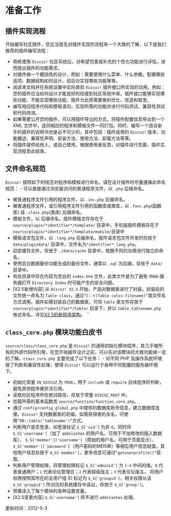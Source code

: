 # 准备工作
## 插件实现流程
开始编写社区插件，您应当首先对插件实现的流程有一个大致的了解，以下是我们推荐的插件编写流程： 

- 熟练使用 `Discuz!` 社区系统后，对希望完善或补充的个性化功能进行评估，进而提出插件的功能需求。 
- 对插件做一个概括性的设计，例如：需要使用什么菜单、什么参数，配置哪些选项、数据结构如何设计、前后台实现哪些功能等等。 
- 阅读本文档并在系统设置中实际体验 `Discuz!` 插件接口所实现的功用，例如：您的插件应当如何设计才能良好的挂接到社区系统中来。插件接口能够实现哪些功能、不能实现哪些功能，插件为此而需要做的优化、改造和取舍。 
- 编写相应程序代码和模板语句，实现所需的功能并进行代码测试、兼容性测试和代码改进。 
- 如果需要公开您的插件，可以用插件导出的方式，将插件配置信息导出到一个 XML 文件中，连同相应的程序和模板文件一同打包。同时，编写一个适合新手的插件的说明书也是必不可少的，其中包括：插件适用的 `Discuz!` 版本、功能概述、兼容性声明、安装方法、使用方法、卸载方法等等。 
- 将插件提供给他人，或自己使用，根据使用者反馈，对插件进行完善。插件实现流程至此结束。 

## 文件命名规范
`Discuz!` 按照如下的规范对程序和模板进行命名，请在设计插件时尽量遵循此命名规范： - 可以直接通过浏览器访问的普通程序文件，以 `.php` 后缀命名。 
- 被普通程序文件引用的程序文件，以 `.inc.php` 后缀命名。 
- 被普通程序文件，或引用程序文件引用的函数库或类库，以 `.func.php`(函数库) 或 `.class.php`(类库) 后缀命名。 
- 模板文件，以 后缀命名，插件模板文件存在于 `source/plugin/*identifier*/template/` 目录中，手机版插件模板存在于 `source/plugin/*identifier*/template/mobile/`目录中 
- 模板语言包文件，以 `.lang.php` 后缀命名，插件语言包文件开发时存放于 `data/plugindata/` 目录中，文件名为`*identifier*.lang.php`。 
- 动态缓存文件，存放于 `./data/cache` 目录中，依据不同的功用进行独立的命名。 
- 使用后台数据备份功能生成的备份文件，通常以 `.sql` 为后缀，存放于 `data/` 目录中。 
- 有些目录中存在内容为空白的 `index.htm` 文件，此类文件是为了避免 Web 服务器打开 `Directory Index` 时可能产生的安全问题。 
- [X2.5新增内容] 从 `Discuz! X2.5` 开始，产品对数据表进行了封装，封装后的文件统一命名为 `Table class`，通过`“C::t(Table calss-filename)”`类文件名方式调用。插件如需封装自己的数据表，可将 `Table` 类文件存放于 `source/plugin/*identifier*/table/` 目录下，并以 `table_tablename.php` 格式命名，详见[X2.5的新程序架构](http://dev.discuz.org/wiki/index.php?title=X2.5%E7%9A%84%E6%96%B0%E7%A8%8B%E5%BA%8F%E6%9E%B6%E6%9E%84 "X2.5的新程序架构")。 ``

## `class_core.php` 模块功能白皮书
`source/class/class_core.php` 是 `Discuz!` 的通用初始化模块程序，其几乎被所有的外部代码所引用，在您开始插件设计之前，可以先对该模块的大致功能做一定的了解。`class_core.php` 主要完成了以下任务： - 对不同 PHP 及操作系统环境做了判断和兼容性处理，使得 `Discuz!` 可以运行于各种不同配置的服务器环境下。 
- 初始化常量 `IN_DISCUZ` 为 `TRUE`，用于 `include` 或 `require` 后续程序的判断，避免其他程序被非法引用。 
- 读取社区程序所在绝对路径，存放于常量 `DISCUZ_ROOT` 中。 
- 加载所需的基本函数库 `source/function/function_core.php`。 
- 通过 `config/config_global.php` 中提供的数据库账号信息，建立数据库连接。`Discuz!` 支持数据表的前缀，如需获得表的全名，可使用`“DB::table('tablename')”`方式。 
- 判断用户是否登录，如登录标记 `$_G['uid']` 为非 `0`，同时将 `$_G['username']`（加了 `addslashes` 的用户名，可用于不加修改的插入数据库）、 `$_G['member']['username']`（原始的用户名，可用于页面显示）、`$_G['member']['password']`（用户密码的MD5串）等相应用户信息赋值，其他用户信息存放于 `$_G['member']`，更多信息可通过`“getuserprofile()”`获取。 
- 判断用户管理权限，将管理权限标记 `$_G['adminid']` 为 `1~3` 中间的值。`0` 代表普通用户；`1` 代表论坛管理员；`2` 代表超级版主；`3` 代表论坛版主。 将用户权限按照其所在的主用户组 ID 标记为 `$_G['groupid']`，相关权限从该 `$_G['groupid']` 所对应的系统缓存中读出，存放于 `$_G['group']`。 
- 预置读入了每个模块的各种设置变量。 
- [X2.5变更内容] `$_G['username']` 将不进行 `addslashes` 处理。 

更新时间：2012-5-3


